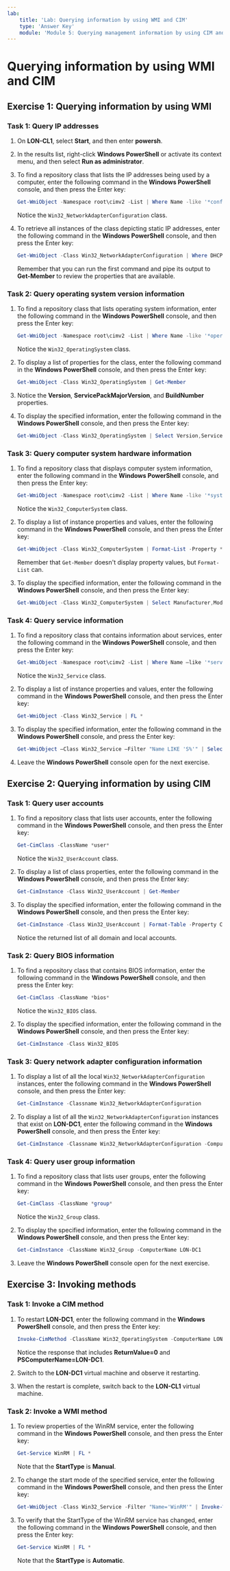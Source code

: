 ```yaml
---
lab:
    title: 'Lab: Querying information by using WMI and CIM'
    type: 'Answer Key'
    module: 'Module 5: Querying management information by using CIM and WMI'
---
```


# Querying information by using WMI and CIM

## Exercise 1: Querying information by using WMI

### Task 1: Query IP addresses

1. On **LON-CL1**, select **Start**, and then enter **powersh**.
1. In the results list, right-click **Windows PowerShell** or activate its context menu, and then select **Run as administrator**.
1. To find a repository class that lists the IP addresses being used by a computer, enter the following command in the **Windows PowerShell** console, and then press the Enter key:

   ```powershell
   Get-WmiObject -Namespace root\cimv2 -List | Where Name -like '*configuration*' | Sort Name
   ```

   Notice the `Win32_NetworkAdapterConfiguration` class.

1. To retrieve all instances of the class depicting static IP addresses, enter the following command in the **Windows PowerShell** console, and then press the Enter key:

   ```powershell
   Get-WmiObject -Class Win32_NetworkAdapterConfiguration | Where DHCPEnabled -eq $False | Select IPAddress
   ```

   Remember that you can run the first command and pipe its output to **Get-Member** to review the properties that are available.

### Task 2: Query operating system version information

1. To find a repository class that lists operating system information, enter the following command in the **Windows PowerShell** console, and then press the Enter key:

   ```powershell
   Get-WmiObject -Namespace root\cimv2 -List | Where Name -like '*operating*' | Sort Name
   ```

   Notice the `Win32_OperatingSystem` class.

1. To display a list of properties for the class, enter the following command in the **Windows PowerShell** console, and then press the Enter key:

   ```powershell
   Get-WmiObject -Class Win32_OperatingSystem | Get-Member
   ```

1. Notice the **Version**, **ServicePackMajorVersion**, and **BuildNumber** properties.

1. To display the specified information, enter the following command in the **Windows PowerShell** console, and then press the Enter key:

   ```powershell
   Get-WmiObject -Class Win32_OperatingSystem | Select Version,ServicePackMajorVersion,BuildNumber
   ```

   

### Task 3: Query computer system hardware information

1. To find a repository class that displays computer system information, enter the following command in the **Windows PowerShell** console, and then press the Enter key:

    ```powershell
    Get-WmiObject -Namespace root\cimv2 -List | Where Name -like '*system*' | Sort Name 
    ```

    Notice the `Win32_ComputerSystem` class.

1. To display a list of instance properties and values, enter the following command in the **Windows PowerShell** console, and then press the Enter key:

   ```powershell
   Get-WmiObject -Class Win32_ComputerSystem | Format-List -Property *
   ```

   Remember that `Get-Member` doesn't display property values, but `Format-List` can.

1. To display the specified information, enter the following command in the **Windows PowerShell** console, and then press the Enter key:

   ```powershell
   Get-WmiObject -Class Win32_ComputerSystem | Select Manufacturer,Model,@{n='RAM';e={$PSItem.TotalPhysicalMemory}}
   ```


### Task 4: Query service information

1. To find a repository class that contains information about services, enter the following command in the **Windows PowerShell** console, and then press the Enter key:
    
    ```powershell
    Get-WmiObject -Namespace root\cimv2 -List | Where Name –like '*service*' | Sort Name
    ```
    
    Notice the `Win32_Service` class.
    
1. To display a list of instance properties and values, enter the following command in the **Windows PowerShell** console, and then press the Enter key:
   
   ```powershell
   Get-WmiObject -Class Win32_Service | FL *
   ```
   
1. To display the specified information, enter the following command in the **Windows PowerShell** console, and press the Enter key:
   
   ```powershell
   Get-WmiObject –Class Win32_Service –Filter "Name LIKE 'S%'" | Select Name,State,StartName
   ```
   
1. Leave the **Windows PowerShell** console open for the next exercise.

## Exercise 2: Querying information by using CIM

### Task 1: Query user accounts

1. To find a repository class that lists user accounts, enter the following command in the **Windows PowerShell** console, and then press the Enter key:
   
   ```powershell
   Get-CimClass -ClassName *user*
   ```
   
   Notice the `Win32_UserAccount` class.
   
1. To display a list of class properties, enter the following command in the **Windows PowerShell** console, and then press the Enter key:
   
   ```powershell
   Get-CimInstance -Class Win32_UserAccount | Get-Member
   ```
   
1. To display the specified information, enter the following command in the **Windows PowerShell** console, and then press the Enter key:
   
   ```powershell
   Get-CimInstance -Class Win32_UserAccount | Format-Table -Property Caption,Domain,SID,FullName,Name
   ```
   
   Notice the returned list of all domain and local accounts.

### Task 2: Query BIOS information

1. To find a repository class that contains BIOS information, enter the following command in the **Windows PowerShell** console, and then press the Enter key:

    ```powershell
    Get-CimClass -ClassName *bios*
    ```

    Notice the `Win32_BIOS` class.

1. To display the specified information, enter the following command in the **Windows PowerShell** console, and then press the Enter key:

    ```powershell
    Get-CimInstance -Class Win32_BIOS
    ```    

### Task 3: Query network adapter configuration information

1. To display a list of all the local `Win32_NetworkAdapterConfiguration` instances, enter the following command in the **Windows PowerShell** console, and then press the Enter key:
   
   ```powershell
   Get-CimInstance -Classname Win32_NetworkAdapterConfiguration
   ```
   
1. To display a list of all the `Win32_NetworkAdapterConfiguration` instances that exist on **LON-DC1**, enter the following command in the **Windows PowerShell** console, and then press the Enter key:
   
   ```powershell
   Get-CimInstance -Classname Win32_NetworkAdapterConfiguration -ComputerName LON-DC1
   ```

### Task 4: Query user group information

1. To find a repository class that lists user groups, enter the following command in the **Windows PowerShell** console, and then press the Enter key:

    ```powershell
    Get-CimClass -ClassName *group*
    ```

    Notice the `Win32_Group` class.

1. To display the specified information, enter the following command in the **Windows PowerShell** console, and then press the Enter key:

    ```powershell
    Get-CimInstance -ClassName Win32_Group -ComputerName LON-DC1
    ```

1. Leave the **Windows PowerShell** console open for the next exercise.

## Exercise 3: Invoking methods

### Task 1: Invoke a CIM method

1. To restart **LON-DC1**, enter the following command in the **Windows PowerShell** console, and then press the Enter key:
   
    ```powershell
    Invoke-CimMethod -ClassName Win32_OperatingSystem -ComputerName LON-DC1 -MethodName Reboot
    ```
   Notice the response that includes **ReturnValue=0** and **PSComputerName=LON-DC1**.
1. Switch to the **LON-DC1** virtual machine and observe it restarting.
1. When the restart is complete, switch back to the **LON-CL1** virtual machine.

### Task 2: Invoke a WMI method

1. To review properties of the WinRM service, enter the following command in the **Windows PowerShell** console, and then press the Enter key:
    
    ```powershell
    Get-Service WinRM | FL *
    ```
    Note that the **StartType** is **Manual**.
1. To change the start mode of the specified service, enter the following command in the **Windows PowerShell** console, and then press the Enter key:
    
    ```powershell
    Get-WmiObject -Class Win32_Service -Filter "Name='WinRM'" | Invoke-WmiMethod -Name ChangeStartMode -Argument 'Automatic'
    ```
1. To verify that the StartType of the WinRM service has changed, enter the following command in the **Windows PowerShell** console, and then press the Enter key:
   
    ```powershell
    Get-Service WinRM | FL *
    ```

   Note that the **StartType** is **Automatic**.
